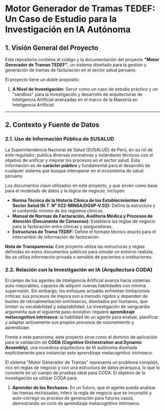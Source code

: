 # Motor Generador de Tramas TEDEF: Un Caso de Estudio para la Investigación en IA Autónoma

## 1. Visión General del Proyecto

Este repositorio contiene el código y la documentación del proyecto **"Motor Generador de Tramas TEDEF"**, un sistema diseñado para la gestión y generación de tramas de facturación en el sector salud peruano.

El proyecto tiene un doble propósito:
1.  **A Nivel de Investigación:** Servir como un caso de estudio práctico y un "sandbox" para la investigación y desarrollo de arquitecturas de Inteligencia Artificial avanzadas en el marco de la Maestría en Inteligencia Artificial.

---

## 2. Contexto y Fuente de Datos

### 2.1. Uso de Información Pública de SUSALUD

La Superintendencia Nacional de Salud (SUSALUD) de Perú, en su rol de ente regulador, publica diversas normativas y estándares técnicos con el objetivo de unificar y mejorar los procesos en el sector salud. Esta información es de **carácter público** y fundamental para el desarrollo de cualquier sistema que busque interoperar en el ecosistema de salud peruano.

Los documentos clave utilizados en este proyecto, y que sirven como base para el modelado de datos y la lógica de negocio, incluyen:

*   **Norma Técnica de la Historia Clínica de los Establecimientos del Sector Salud (N.T. N° 022-MINSA/DGSP-V.02):** Define la estructura y el contenido mínimo de los registros clínicos.
*   **Manual de Normas de Facturación, Auditoría Médica y Procesos de Atención (Documento de Consenso):** Establece las reglas de negocio para la facturación entre clínicas y aseguradoras.
*   **Estructuras de Trama TEDEF:** Define el formato técnico exacto para el intercambio de información de facturación.

**Nota de Transparencia:** Este proyecto utiliza las estructuras y reglas definidas en estos documentos públicos para simular un entorno realista. No se utiliza información privada o sensible de pacientes o instituciones.

### 2.2. Relación con la Investigación en IA (Arquitectura CODA)

El campo de los agentes de Inteligencia Artificial avanza hacia sistemas auto-mejorables, capaces de adquirir nuevas habilidades con mínima supervisión. Sin embargo, los enfoques actuales enfrentan limitaciones críticas: sus procesos de mejora son a menudo rígidos y dependen de bucles de retroalimentación extrínsecos, diseñados por humanos, que limitan su escalabilidad y adaptabilidad. La investigación de vanguardia argumenta que el siguiente paso evolutivo requiere **aprendizaje metacognitivo intrínseco**: la habilidad de un agente para evaluar, planificar y adaptar activamente sus propios procesos de razonamiento y aprendizaje.

Frente a este panorama, este proyecto sirve como el dominio de aplicación para la validación de **CODA (Cognitive Orchestration and Dynamic Assembly)**, una novedosa arquitectura de IA autónoma diseñada explícitamente para instanciar este aprendizaje metacognitivo intrínseco.

El sistema "Motor Generador de Tramas" representa un problema complejo, rico en reglas de negocio y con una estructura de datos jerárquica, lo que lo convierte en un campo de pruebas ideal para CODA. El objetivo de la investigación es utilizar CODA para:

1.  **Aprender de los Rechazos:** En un futuro, que el agente pueda analizar las tramas rechazadas, inferir la regla de negocio que se incumplió y auto-corregir su proceso de generación para futuros casos, demostrando un ciclo de aprendizaje metacognitivo intrínseco.

